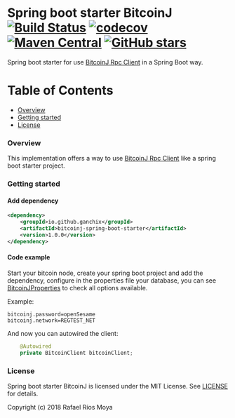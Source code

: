 # Spring boot starter BitcoinJ [![Build Status](https://travis-ci.org/ganchix/bitcoinj-spring-boot-starter.svg?branch=master)](https://travis-ci.org/ganchix/bitcoinj-spring-boot-starter) [![codecov](https://codecov.io/gh/ganchix/bitcoinj-spring-boot-starter/branch/master/graph/badge.svg)](https://codecov.io/gh/ganchix/bitcoinj-spring-boot-starter) [![Maven Central](https://maven-badges.herokuapp.com/maven-central/io.github.ganchix/bitcoinj-spring-boot-parent/badge.svg?style=plastic)](https://maven-badges.herokuapp.com/maven-central/io.github.ganchix/bitcoinj-spring-boot-parent) [![GitHub stars](https://img.shields.io/github/stars/badges/shields.svg?style=social&label=Star)](https://github.com/ganchix/bitcoinj-spring-boot-starter)

Spring boot starter for use [BitcoinJ Rpc Client](https://github.com/ConsensusJ/consensusj) in a Spring Boot way.

# Table of Contents
 
- [Overview](#overview)
- [Getting started](#getting-started)
- [License](#license)


### Overview

This implementation offers a way to use [BitcoinJ Rpc Client](https://github.com/ConsensusJ/consensusj) like a spring boot starter project.


### Getting started

#### Add dependency

```xml
<dependency>
    <groupId>io.github.ganchix</groupId>
    <artifactId>bitcoinj-spring-boot-starter</artifactId>
    <version>1.0.0</version>
</dependency>

```
#### Code example

Start your bitcoin node, create your spring boot project and add the dependency, configure in the properties file your database,
 you can see [BitcoinJProperties](https://github.com/ganchix/bitcoinj-spring-boot-starter/blob/master/bitcoinj-spring-boot-autoconfigure/src/main/java/io/github/ganchix/bitcoinj/properties/BitcoinJProperties.java) to check all options available.

Example:

```properties
bitcoinj.password=openSesame
bitcoinj.network=REGTEST_NET
```

And now you can autowired the client:

```java
	@Autowired
	private BitcoinClient bitcoinClient;
```


### License

Spring boot starter BitcoinJ is licensed under the MIT License. See [LICENSE](LICENSE.md) for details.

Copyright (c) 2018 Rafael Ríos Moya
